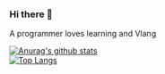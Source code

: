 ### Hi there 👋

A programmer loves learning and Vlang

[![Anurag's github stats](https://github-readme-stats.vercel.app/api?username=MohammadAliChraghi&show_icons=true&theme=algolia)](https://github.com/anuraghazra/github-readme-stats)
<br />
[![Top Langs](https://github-readme-stats.vercel.app/api/top-langs/?username=MohammadAliChraghi&layout=compact)](https://github.com/anuraghazra/github-readme-stats)
